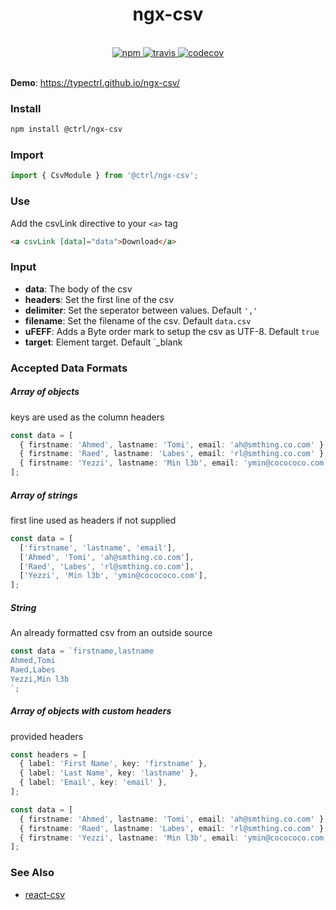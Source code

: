 <div align="center">
  <h1>ngx-csv</h1>
  <br>
  <a href="https://www.npmjs.com/package/@ctrl/ngx-csv">
    <img src="https://badge.fury.io/js/%40ctrl%2Fngx-csv.svg" alt="npm">
  </a>
  <a href="https://travis-ci.org/TypeCtrl/ngx-csv">
    <img src="https://travis-ci.org/TypeCtrl/ngx-csv.svg?branch=master" alt="travis">
  </a>
  <a href="https://codecov.io/github/typectrl/ngx-csv">
    <img src="https://img.shields.io/codecov/c/github/typectrl/ngx-csv.svg" alt="codecov">
  </a>
  <br>
  <br>
</div>

**Demo**: https://typectrl.github.io/ngx-csv/

### Install

```sh
npm install @ctrl/ngx-csv
```

### Import

```ts
import { CsvModule } from '@ctrl/ngx-csv';
```

### Use

Add the csvLink directive to your `<a>` tag

```html
<a csvLink [data]="data">Download</a>
```

### Input

* **data**: The body of the csv
* **headers**: Set the first line of the csv
* **delimiter**: Set the seperator between values. Default `','`
* **filename**: Set the filename of the csv. Default `data.csv`
* **uFEFF**: Adds a Byte order mark to setup the csv as UTF-8. Default `true`
* **target**: Element target. Default `\_blank

### Accepted Data Formats

##### Array of objects

keys are used as the column headers

```ts
const data = [
  { firstname: 'Ahmed', lastname: 'Tomi', email: 'ah@smthing.co.com' },
  { firstname: 'Raed', lastname: 'Labes', email: 'rl@smthing.co.com' },
  { firstname: 'Yezzi', lastname: 'Min l3b', email: 'ymin@cocococo.com' },
];
```

##### Array of strings

first line used as headers if not supplied

```ts
const data = [
  ['firstname', 'lastname', 'email'],
  ['Ahmed', 'Tomi', 'ah@smthing.co.com'],
  ['Raed', 'Labes', 'rl@smthing.co.com'],
  ['Yezzi', 'Min l3b', 'ymin@cocococo.com'],
];
```

##### String

An already formatted csv from an outside source

```ts
const data = `firstname,lastname
Ahmed,Tomi
Raed,Labes
Yezzi,Min l3b
`;
```

##### Array of objects with custom headers

provided headers

```ts
const headers = [
  { label: 'First Name', key: 'firstname' },
  { label: 'Last Name', key: 'lastname' },
  { label: 'Email', key: 'email' },
];

const data = [
  { firstname: 'Ahmed', lastname: 'Tomi', email: 'ah@smthing.co.com' },
  { firstname: 'Raed', lastname: 'Labes', email: 'rl@smthing.co.com' },
  { firstname: 'Yezzi', lastname: 'Min l3b', email: 'ymin@cocococo.com' },
];
```

### See Also

* [react-csv](https://github.com/abdennour/react-csv)
